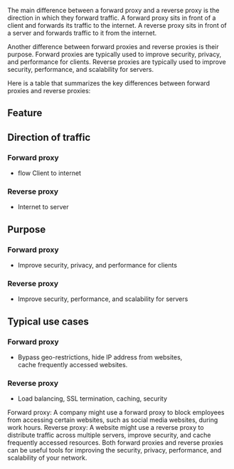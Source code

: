 The main difference between a forward proxy and a reverse proxy is the direction in which they forward traffic. 
A forward proxy sits in front of a client and forwards its traffic to the internet. A reverse proxy sits in front of a server and forwards traffic to it from the internet.

Another difference between forward proxies and reverse proxies is their purpose. Forward proxies are typically used to improve security, privacy, and performance for clients. 
Reverse proxies are typically used to improve security, performance, and scalability for servers.

Here is a table that summarizes the key differences between forward proxies and reverse proxies:

## Feature 
## Direction of traffic
### Forward proxy   
- flow	Client to internet	
### Reverse proxy
- Internet to server
  
## Purpose
### Forward proxy   
- Improve security, privacy, and performance for clients
### Reverse proxy 
- Improve security, performance, and scalability for servers
## Typical use cases
### Forward proxy 
- Bypass geo-restrictions, hide IP address from websites,                      
  cache frequently accessed websites.
### Reverse proxy
- Load balancing, SSL termination, caching, security

Forward proxy: A company might use a forward proxy to block employees from accessing certain websites, such as social media websites, during work hours.
Reverse proxy: A website might use a reverse proxy to distribute traffic across multiple servers, improve security, and cache frequently accessed resources.
Both forward proxies and reverse proxies can be useful tools for improving the security, privacy, performance, and scalability of your network.
